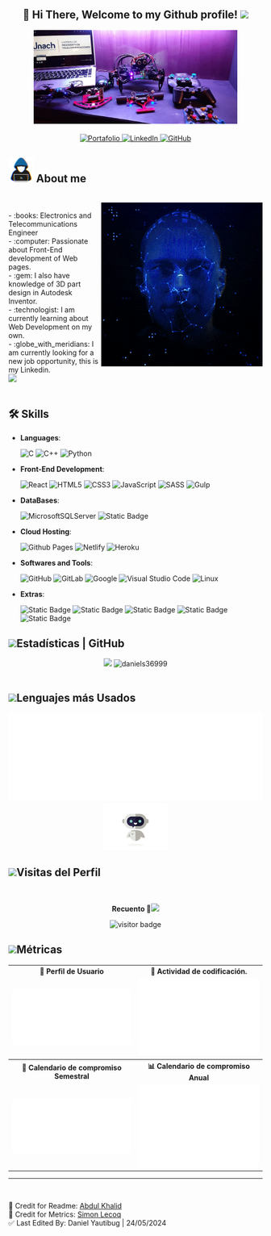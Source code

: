 <div align="center">
   <h2> 👷 Hi There, Welcome to my Github profile! 
      <img src="https://github.com/abdoachhoubi/abdoachhoubi/blob/main/gifs/Hi.gif" width="30"> 
   </h2>
   <img src="https://github.com/daniels36999/daniels36999/blob/main/images/img1.jpg" width=80%/> 
</div> 
<br> 
<div align="center">
   <a href="https://daniels36999.github.io/portafolio-daniels/" target="_blank">
      <img width= 18% src="https://img.shields.io/badge/Portfolio-FF5722?style=for-the-badge&logo=todoist&logoColor=white" alt="Portafolio"/>
   </a>
   <a href="https://www.linkedin.com/in/daniel-patricio-yautibug-65a656209">
      <img width= 17% src="https://img.shields.io/badge/linkedin-%230077B5.svg?style=for-the-badge&logo=linkedin&logoColor=white" alt="LinkedIn"/>
   </a>
   <a href="https://github.com/daniels36999">
      <img width= 15% src="https://img.shields.io/badge/github-%23121011.svg?style=for-the-badge&logo=github&logoColor=white" alt="GitHub"/>
   </a>
</div>

## <picture><img src = "https://github.com/0xAbdulKhalid/0xAbdulKhalid/raw/main/assets/mdImages/about_me.gif" width = 50px></picture> **About me**

<div align="left"><br>
	 <img  align="right" src="https://github.com/daniels36999/daniels36999/blob/main/images/face.gif?raw=true" width = "320px" > <br>
	 - :books: Electronics and Telecommunications Engineer <br>
         - :computer: Passionate about Front-End development of Web pages. <br>
         - :gem: I also have knowledge of 3D part design in Autodesk Inventor. <br>
         - :technologist: I am currently learning about Web Development on my own. <br>
         - :globe_with_meridians: I am currently looking for a new job opportunity, this is my Linkedin.<br>
	 <a href="https://www.linkedin.com/in/daniel-patricio-yautibug-65a656209"><img src="https://readme-typing-svg.herokuapp.com?font=Time+New+Roman&color=cyan&size=20&center=true&vCenter=true&width=600&height=100&lines=Electronics+and+Telecommunications+Engineer;ISO/IEC+27001+Implementing+Information+Security;Knowledge+of+Power+BI+;Preventive+and+Corrective+Maintenance+of+Computers"></a>
	<br>
</div>
<br>

## 🛠️ Skills

<p align="center">

- **Languages**:
    
    ![C](https://img.shields.io/badge/C%20-%232370ED.svg?style=for-the-badge&logo=c&logoColor=white)
    ![C++](https://img.shields.io/badge/C++%20-%2300599C.svg?style=for-the-badge&logo=c%2B%2B&logoColor=white)
    ![Python](https://img.shields.io/badge/Python%20-%2314354C.svg?style=for-the-badge&logo=python&logoColor=white)   
    
- **Front-End Development**:

   ![React](https://img.shields.io/badge/react-%2320232a.svg?style=for-the-badge&logo=react&logoColor=%2361DAFB)
   ![HTML5](https://img.shields.io/badge/HTML5%20-%23E34F26.svg?style=for-the-badge&logo=html5&logoColor=white)
   ![CSS3](https://img.shields.io/badge/CSS%20-%231572B6.svg?style=for-the-badge&logo=css3&logoColor=white)
   ![JavaScript](https://img.shields.io/badge/JavaScript%20-%23F7DF1E.svg?style=for-the-badge&logo=javascript&logoColor=black)
   ![SASS](https://img.shields.io/badge/SASS-hotpink.svg?style=for-the-badge&logo=SASS&logoColor=white)
   ![Gulp](https://img.shields.io/badge/GULP-%23CF4647.svg?style=for-the-badge&logo=gulp&logoColor=white)

- **DataBases**:

   ![MicrosoftSQLServer](https://img.shields.io/badge/Microsoft%20SQL%20Server-CC2927?style=for-the-badge&logo=microsoft%20sql%20server&logoColor=white)
   ![Static Badge](https://img.shields.io/badge/MySQL-00000F?style=for-the-badge&logo=mysql&logoColor=white)

- **Cloud Hosting**:

    ![Github Pages](https://img.shields.io/badge/GitHub%20Pages-%23327FC7.svg?style=for-the-badge&logo=github&logoColor=white)
    ![Netlify](https://img.shields.io/badge/netlify-%23000000.svg?style=for-the-badge&logo=netlify&logoColor=#00C7B7)
    ![Heroku](https://img.shields.io/badge/heroku-%23430098.svg?style=for-the-badge&logo=heroku&logoColor=white)

- **Softwares and Tools**:

    ![GitHub](https://img.shields.io/badge/github-%23121011.svg?style=for-the-badge&logo=github&logoColor=white)
    ![GitLab](https://img.shields.io/badge/GitLab-330F63?style=for-the-badge&logo=gitlab&logoColor=white)
    ![Google](https://img.shields.io/badge/google-%234285F4.svg?style=for-the-badge&logo=google&logoColor=white)
    ![Visual Studio Code](https://img.shields.io/badge/Visual%20Studio%20Code-0078d7.svg?style=for-the-badge&logo=visual-studio-code&logoColor=white)
    ![Linux](https://img.shields.io/badge/Linux-FCC624?style=for-the-badge&logo=linux&logoColor=black)

- **Extras**:

    ![Static Badge](https://img.shields.io/badge/Unity%203D-blak?style=for-the-badge&logo=unity&logoColor=white&color=black)
    ![Static Badge](https://img.shields.io/badge/Arduino%20IDE-blak?style=for-the-badge&logo=arduino&logoColor=white&color=%2300707D)
    ![Static Badge](https://img.shields.io/badge/Autodesk%20Inventor-blak?style=for-the-badge&logo=autodesk&logoColor=white&color=%23DE8530)
    ![Static Badge](https://img.shields.io/badge/POWER%20BI-blak?style=for-the-badge&logo=powerbi&logoColor=black&color=%23F7D95B)
    ![Static Badge](https://img.shields.io/badge/IBM%20SPSS-blak?style=for-the-badge&logo=ibm&logoColor=white&color=%2395B4D8%20)

</p>
     
## <img src="https://media.giphy.com/media/iY8CRBdQXODJSCERIr/giphy.gif" width="35"><b>Estadísticas | GitHub</b>
<p align="center">
  <img src="https://github-readme-stats.vercel.app/api?username=daniels36999&show_icons=true&theme=transparent" width="40%"/>
  <img src="https://github-readme-streak-stats.herokuapp.com/?user=daniels36999&theme=transparent" alt="daniels36999"  width="43%"/>
  <br>
  <br>
</p>

## <img src="https://media0.giphy.com/media/v1.Y2lkPTc5MGI3NjExOHpiM3lpZnN6MWd5N3huZ3Y4eDhjNnByODYwdjBnNzkyMjE2ZmJrYyZlcD12MV9pbnRlcm5hbF9naWZfYnlfaWQmY3Q9Zw/KVVgWtScb37USleUB3/giphy.gif" width="35"><b>Lenguajes más Usados</b>
<p align="center">
  <img src="https://github.com/daniels36999/daniels36999/blob/main/metrics.plugin.languages.details.svg"/>
   <img src="https://github.com/daniels36999/daniels36999/blob/main/images/robot.gif" width = "25%" />
</p>


## <img src="https://media.giphy.com/media/iY8CRBdQXODJSCERIr/giphy.gif" width="35"><b>Visitas del Perfil</b>
<br>

<div align="center">
<p align="center"><b>Recuento  👀</b><img src="Hi.gif" width="30px"></p>
<p align="center"><img src="https://profile-counter.glitch.me/%7daniels36999%7D/count.svg" alt="visitor badge" width="35%"></p>
</div>

## <img src="https://media0.giphy.com/media/v1.Y2lkPTc5MGI3NjExdGZzMW03YWR6dXlsZjV1bHY3aGk2dTYwMzVxbGh5YXd4YXNic3MyNyZlcD12MV9pbnRlcm5hbF9naWZfYnlfaWQmY3Q9Zw/IwSG1QKOwDjQk/giphy.gif" width="35"><b>Métricas</b>

<div align="center">

<table>
	
   <tr>
         <th align="center">👤 Perfil de Usuario</th>
         <th align="center">🐧 Actividad de codificación.</th>
      </tr>
   <tr>
      <td align="center">
         <img alt="" width="400" src="https://github.com/daniels36999/daniels36999/blob/main/metrics.classic.svg" alt=""></img>
      </td>
      <td  align="center">
	<img alt="" width="400" src="https://github.com/daniels36999/daniels36999/blob/main/metrics.plugin.habits.charts.svg" alt=""></img>
      </td>
   </tr>
   <tr>
         <th align="center">📅 Calendario de compromiso Semestral</th>
         <th align="center">📊 Calendario de compromiso Anual</th>
      </tr>
   <tr>
      <td  align="center">
	 <img alt="" width="400" src="https://github.com/daniels36999/daniels36999/blob/main/metrics.plugin.isocalendar.svg" alt=""></img>
      </td>
      <td  align="center">
	 <img alt="" width="400" src="https://github.com/daniels36999/daniels36999/blob/main/metrics.plugin.isocalendar.fullyear.svg" alt=""></img>
      </td>
   </tr>
</table>
</div>

---

<br>

👤 Credit for Readme: [Abdul Khalid](https://github.com/0xabdulkhalid)  
👤 Credit for Metrics: [Simon Lecoq](https://github.com/lowlighter)  
✅ Last Edited By: Daniel Yautibug | 24/05/2024


